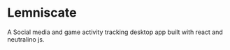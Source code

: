 # Lemniscate
 A Social media and game activity tracking desktop app built with react and neutralino js.
